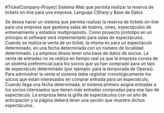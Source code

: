 #TicketCompany-Proyect
Sistema Web que permita realizar la reserva de tickets on-line para una empresa. Lenguaje CSharp y Base de Datos

Se desea hacer un sistema que permita realizar la reserva de tickets on-line para una empresa que gestiona salas de teatros, cines, espectáculos de entrenamiento y estadios multipropósito.
Como proyecto prototipo en un principio el software será implementado para salas de 
espectáculos. Cuando se realiza la venta de un ticket, la misma es para un espectáculo determinado, en una fecha determinada con un número de localidad determinado.
La empresa desea tener una base de datos de socios. La venta de entradas no se realiza en tiempo real ya que la empresa consta de un sistema preferencial para los socios que ya han
comprado para un tipo de espectáculo determinado (por ejemplo: para la temporada de Operas). Para administrar la venta el sistema debe registrar cronológicamente los socios que
están  interesados  en  comprar  entrada  para  un  espectáculo,  Cuando  llega  una  fecha determinada, el sistema primero asigna entradas a los socios interesados que tienen más
entradas compradas para ese tipo de espectáculo. La empresa llena la grilla de espectáculos con un año de anticipación y la página deberá tener
una opción que muestre dichos espectáculos.
